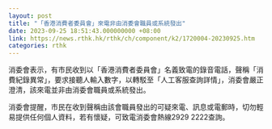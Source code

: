 ```yaml
---
layout: post
title: "「香港消費者委員會」來電非由消委會職員或系統發出"
date: 2023-09-25 18:51:43.000000000 +08:00
link: https://news.rthk.hk/rthk/ch/component/k2/1720004-20230925.htm
categories: rthk
---
```


消委會表示，有市民收到以「香港消費者委員會」名義致電的錄音電話，聲稱「消費紀錄異常」，要求接聽人輸入數字，以轉駁至「人工客服查詢詳情」，消委會嚴正澄清，該來電並非由消委會職員或系統發出。

消委會提醒，市民在收到聲稱由該會職員發出的可疑來電、訊息或電郵時，切勿輕易提供任何個人資料，若有懷疑，可致電消委會熱線2929 2222查詢。
